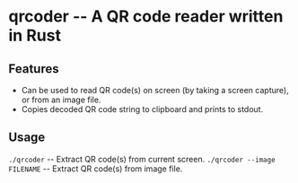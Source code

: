 # qrcoder -- A QR code reader written in Rust

## Features
- Can be used to read QR code(s) on screen (by taking a screen capture), or from an image file.
- Copies decoded QR code string to clipboard and prints to stdout.

## Usage
`./qrcoder` -- Extract QR code(s) from current screen.
`./qrcoder --image FILENAME` -- Extract QR code(s) from image file.
